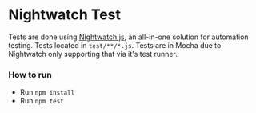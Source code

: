 # Nightwatch Test

Tests are done using [Nightwatch.js](http://nightwatchjs.org/gettingstarted), an all-in-one solution for automation testing. Tests located in `test/**/*.js`. Tests are in Mocha due to Nightwatch only supporting that via it's test runner.

### How to run

* Run `npm install`
* Run `npm test`